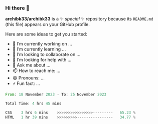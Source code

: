 ### Hi there 👋

**archibk33/archibk33** is a ✨ _special_ ✨ repository because its `README.md` (this file) appears on your GitHub profile.

Here are some ideas to get you started:

- 🔭 I’m currently working on ...
- 🌱 I’m currently learning ...
- 👯 I’m looking to collaborate on ...
- 🤔 I’m looking for help with ...
- 💬 Ask me about ...
- 📫 How to reach me: ...
- 😄 Pronouns: ...
- ⚡ Fun fact: ...


<!--START_SECTION:waka-->

```rust
From: 18 November 2023 - To: 25 November 2023

Total Time: 4 hrs 45 mins

CSS    3 hrs 6 mins    >>>>>>>>>>>>>>>>---------   65.23 %
HTML   1 hr 39 mins    >>>>>>>>>----------------   34.77 %
```

<!--END_SECTION:waka-->
